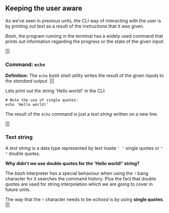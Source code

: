 ## Keeping the user aware

As we’ve seen in previous units, the CLI way of interacting with the user is by printing out text as a result of the instructions that it was given.

_Bash_, the program running in the terminal has a widely used command that prints out information regarding the progress or the state of the given input:

|||
### Command: `echo`
__Definition:__ The `echo` _bash shell_ utility writes the result of the given inputs to the _standard output_.
|||

Lets print out the string 'Hello world!' in the CLI: 

```
# Note the use of single quotes:
echo 'Hello world!'
```

The result of the `echo` command is just a _text string_ written on a new line. 

|||
### Text string

A _text string_ is a data type represented by text inside `' '` single quotes or `" "` double quotes. 

__Why didn't we use double quotes for the 'Hello world!' string?__

The _bash_ interpreter has a special behaviour when using the `!` bang character for it searches the command history. Plus the fact that double quotes are used for string interpolation which we are going to cover in future units.

The way that the `!` character needs to be _echoed_ is by using __single quotes__.
|||